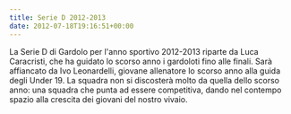```yaml
---
title: Serie D 2012-2013
date: 2012-07-18T19:16:51+00:00
---
```

La Serie D di Gardolo per l'anno sportivo 2012-2013 riparte da Luca Caracristi, che ha guidato lo scorso anno i gardoloti fino alle finali. Sarà affiancato da Ivo Leonardelli, giovane allenatore lo scorso anno alla guida degli Under 19. La squadra non si discosterà molto da quella dello scorso anno: una squadra che punta ad essere competitiva, dando nel contempo spazio alla crescita dei giovani del nostro vivaio.